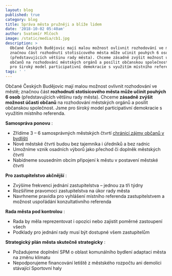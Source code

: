 ```yaml
---
layout: blog
published: true
category: blog
title: Správa města pružněji a blíže lidem
date: '2018-10-02 05:40am'
author: Svatomír Mlčoch
image: /static/media/cb1.jpg
description: >
  Občané Českých Budějovic mají malou možnost ovlivnit rozhodování ve městě;
  značnou část rozhodnutí stotisícového města může učinit pouhých 6 osob
  (představujících většinu rady města). Chceme zásadně zvýšit možnost účasti
  občanů na rozhodování městských orgánů a posílit občanskou společnost. Jsme
  pro široký model participativní demokracie s využitím místního referenda. 
tags: ' '
---
```

Občané Českých Budějovic mají malou možnost ovlivnit rozhodování ve městě; značnou část **rozhodnutí stotisícového města může učinit pouhých 6 osob** (představujících většinu rady města). Chceme **zásadně zvýšit možnost účasti občanů** na rozhodování městských orgánů a posílit občanskou společnost. Jsme pro široký model participativní demokracie s využitím místního referenda. 

**Samospráva ponovu** : 

* Zřídíme 3 – 6 samosprávných městských čtvrtí [chránící zájmy občanů v bydlišti](https://cb.pirati.cz/blog/2018/08/29/v-ceskych-budejovicich-rozhodujes-i-ty/)
* Nové městské čtvrti budou bez tajemníka i úředníků a bez radnic
* Umožníme vznik osadních výborů jako přechod či doplněk městských čtvrtí
* Nabídneme sousedním obcím připojení k městu v postavení městské čtvrti

**Pro zastupitelstvo akčnější** : 

* Zvýšíme frekvenci jednání zastupitelstva – jednou za tři týdny
* Rozšíříme pravomoci zastupitelstva na úkor rady města
* Navrhneme pravidla pro vyhlášení místního referenda zastupitelstvem a možnost uspořádání konzultativního referenda

**Rada města pod kontrolou** :

* Rada by měla reprezentovat i opozici nebo zajistit poměrné zastoupení všech 
* Podklady pro jednání rady  musí být dostupné všem zastupitelům

**Strategický plán města skutečně strategicky** :

* Požadujeme doplnění SPM o oblast komunálního bydlení adaptaci města na 
  změnu klimatu 
* Nepodporujeme financování letiště z městského rozpočtu ani demolici stávající Sportovní haly
